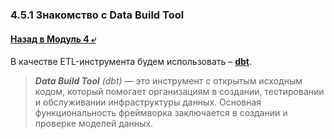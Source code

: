 ### 4.5.1 Знакомство с Data Build Tool

#### [Назад в Модуль 4 ⤶](/DE-101/Module4/readme.md)

В качестве ETL-инструмента будем использовать – **[dbt](https://docs.getdbt.com/)**.

> _**Data Build Tool** (dbt)_ — это инструмент с открытым исходным кодом, который помогает организациям в создании, 
тестировании и обслуживании инфраструктуры данных. Основная функциональность фреймворка заключается в создании и 
проверке моделей данных.